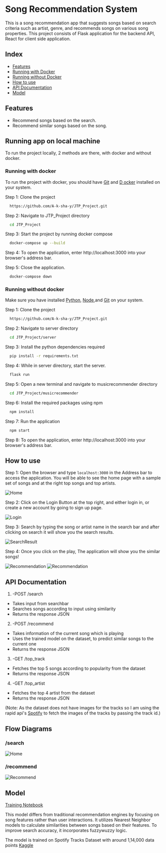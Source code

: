 
# Song Recommendation System

This is a song recommendation app that suggests songs based on search criteria such as artist, genre, and recommends songs on various song properties.
This project consists of Flask application for the backend API, React for client side application.

## Index

- [Features](#features)
- [Running with Docker](#running-with-docker)
- [Running without Docker](#running-without-docker)
- [How to use](#how-to-use)
- [API Documentation](#api-documentation)
- [Model](#model)

## Features

- Recommend songs based on the search.
- Recommend similar songs based on the song.

## Running app on local machine

To run the project locally, 2 methods are there, with docker and without docker.

### Running with docker

To run the project with docker, you should have [Git](https://git-scm.com/downloads) and [D ocker](https://docs.docker.com/get-docker/) installed on your system. 

Step 1: Clone the project

```bash
  https://github.com/A-k-sha-y/JTP_Project.git
```

Step 2: Navigate to JTP_Project directory

```bash
  cd JTP_Project
```

Step 3: Start the project by running docker compose

```bash
  docker-compose up --build
```

Step 4: To open the application, enter http://localhost:3000 into your browser's address bar.

Step 5: Close the application.

```bash
  docker-compose down
```

### Running without docker

Make sure you have installed [Python](https://www.python.org/downloads/), [Node](https://nodejs.org/en/download),and [Git](https://git-scm.com/downloads) on your system.

Step 1: Clone the project

```bash
  https://github.com/A-k-sha-y/JTP_Project.git
```

Step 2: Navigate to server directory

```bash
  cd JTP_Project/server
```

Step 3: Install the python dependencies required

```bash
  pip install -r requirements.txt
```

Step 4: While in server directory, start the server.

```bash
  flask run
```

Step 5: Open a new terminal and navigate to musicrecommender directory

```bash
  cd JTP_Project/musicrecommender
```

Step 6: Install the required packages using npm

```bash
  npm install
```

Step 7: Run the application

```bash
  npm start
```

Step 8: To open the application, enter http://localhost:3000 into your browser's address bar.

## How to use

Step 1: Open the browser and type `localhost:3000` in the Address bar to access the application. You will be able to see the home page with a sample set of songs and at the right top songs and top artists.

![Home](https://raw.githubusercontent.com/A-k-sha-y/JTP_Project/master/screenshots/Home.png)

Step 2: Click on the Login Button at the top right, and either login in, or create a new account by going to sign up page.

![Login](https://raw.githubusercontent.com/A-k-sha-y/JTP_Project/master/screenshots/Login.png)

Step 3: Search by typing the song or artist name in the search bar and after clicking on search it will show you the search results.  

![SearchResult](https://raw.githubusercontent.com/A-k-sha-y/JTP_Project/master/screenshots/Searching.png)

Step 4: Once you click on the play, The application will show you the similar songs!

![Recommendation](https://raw.githubusercontent.com/A-k-sha-y/JTP_Project/master/screenshots/Recommendation.png)
![Recommendation](https://raw.githubusercontent.com/A-k-sha-y/JTP_Project/master/screenshots/Recommendation2.png)

## API Documentation

1. -POST /search
- Takes input from searchbar
- Searches songs according to input using similarity
- Returns the response JSON

2. -POST /recommend
- Takes information of the current song which is playing
- Uses the trained model on the dataset, to predict similar songs to the current one
- Returns the response JSON

3. -GET /top_track
- Fetches the top 5 songs according to popularity from the dataset
- Returns the response JSON

4. -GET /top_artist
- Fetches the top 4 artist from the dataset
- Returns the response JSON

(Note: As the dataset does not have images for the tracks so I am using the rapid api's [Spotify](https://rapidapi.com/Glavier/api/spotify23/) to fetch the images of the tracks by passing the track id.)
## Flow Diagrams

### /search
![Home](https://raw.githubusercontent.com/A-k-sha-y/JTP_Project/master/screenshots/Search_flow.png)

### /recommend
![Recommend](https://raw.githubusercontent.com/A-k-sha-y/JTP_Project/master/screenshots/Recommend_flow.png)

  
## Model 
[Training Notebook](Model.ipynb)

This model differs from traditional recommendation engines by focusing on song features rather than user interactions. It utilizes Nearest Neighbor models to calculate similarities between songs based on their features. To improve search accuracy, it incorporates fuzzywuzzy logic.

The model is trained on Spotify Tracks Dataset with around 1,14,000 data points [Kaggle](https://www.kaggle.com/datasets/maharshipandya/-spotify-tracks-dataset)
